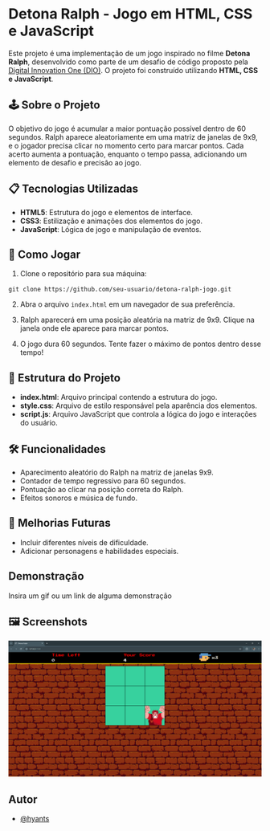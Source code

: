 
# Detona Ralph - Jogo em HTML, CSS e JavaScript

Este projeto é uma implementação de um jogo inspirado no filme **Detona Ralph**, desenvolvido como parte de um desafio de código proposto pela [Digital Innovation One (DIO)](https://www.dio.me/). O projeto foi construído utilizando **HTML, CSS e JavaScript**.


## 🕹️ Sobre o Projeto

O objetivo do jogo é acumular a maior pontuação possível dentro de 60 segundos. Ralph aparece aleatoriamente em uma matriz de janelas de 9x9, e o jogador precisa clicar no momento certo para marcar pontos. Cada acerto aumenta a pontuação, enquanto o tempo passa, adicionando um elemento de desafio e precisão ao jogo.

## 📋 Tecnologias Utilizadas

- **HTML5**: Estrutura do jogo e elementos de interface.
- **CSS3**: Estilização e animações dos elementos do jogo.
- **JavaScript**: Lógica de jogo e manipulação de eventos.

## 🚀 Como Jogar

1. Clone o repositório para sua máquina:
```
git clone https://github.com/seu-usuario/detona-ralph-jogo.git
```
2. Abra o arquivo `index.html` em um navegador de sua preferência.

3. Ralph aparecerá em uma posição aleatória na matriz de 9x9. Clique na janela onde ele aparece para marcar pontos.

4. O jogo dura 60 segundos. Tente fazer o máximo de pontos dentro desse tempo!

## 📂 Estrutura do Projeto

- **index.html**: Arquivo principal contendo a estrutura do jogo.
- **style.css**: Arquivo de estilo responsável pela aparência dos elementos.
- **script.js**: Arquivo JavaScript que controla a lógica do jogo e interações do usuário.

## 🛠️ Funcionalidades

- Aparecimento aleatório do Ralph na matriz de janelas 9x9.
- Contador de tempo regressivo para 60 segundos.
- Pontuação ao clicar na posição correta do Ralph.
- Efeitos sonoros e música de fundo.

## 📝 Melhorias Futuras

- Incluir diferentes níveis de dificuldade.
- Adicionar personagens e habilidades especiais.

## Demonstração

Insira um gif ou um link de alguma demonstração


## 🖼️ Screenshots

![Tela do Jogo](src/images/screenshot.png)
## Autor

- [@hyants](https://www.github.com/hyants)


